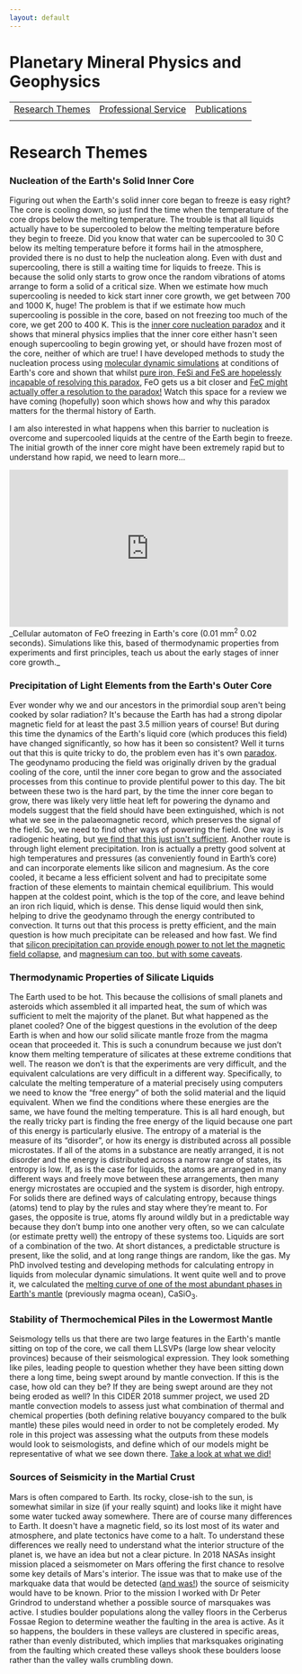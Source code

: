 ```yaml
---
layout: default
---
```


# Planetary Mineral Physics and Geophysics

|    |    |    |
|----|----|----|
| [Research Themes](./research-themes.html) | [Professional Service](./professional-service.html) | [Publications](./publications.html) |
|    |    |    |

# Research Themes
### Nucleation of the Earth's Solid Inner Core
Figuring out when the Earth's solid inner core began to freeze is easy right? The core is cooling down, so just find the time when the temperature of the core drops below the melting temperature. The trouble is that all liquids actually have to be supercooled to below the melting temperature before they begin to freeze. Did you know that water can be supercooled to 30 C below its melting temperature before it forms hail in the atmosphere, provided there is no dust to help the nucleation along. Even with dust and supercooling, there is still a waiting time for liquids to freeze. This is because the solid only starts to grow once the random vibrations of atoms arrange to form a solid of a critical size.
When we estimate how much supercooling is needed to kick start inner core growth, we get between 700 and 1000 K, huge! The problem is that if we estimate how much supercooling is possible in the core, based on not freezing too much of the core, we get 200 to 400 K. This is the <a href="https://doi.org/10.1016/j.epsl.2018.01.018">inner core nucleation paradox</a> and it shows that mineral physics implies that the inner core either hasn't seen enough supercooling to begin growing yet, or should have frozen most of the core, neither of which are true! I have developed methods to study the nucleation process using <a href="https://doi.org/10.1103/PhysRevB.103.214113">molecular dynamic simulations</a> at conditions of Earth's core and shown that whilst <a href="https://doi.org/10.1016/j.epsl.2023.118176">pure iron, FeSi and FeS are hopelessly incapable of resolving this paradox</a>, FeO gets us a bit closer and <a href="https://doi.org/10.31223/X53D8H">FeC might actually offer a resolution to the paradox!</a> 
Watch this space for a review we have coming (hopefully) soon which shows how and why this paradox matters for the thermal history of Earth.

I am also interested in what happens when this barrier to nucleation is overcome and supercooled liquids at the centre of the Earth begin to freeze. The initial growth of the inner core might have been extremely rapid but to understand how rapid, we need to learn more...
<iframe width="496" height="279" src="https://www.youtube.com/embed/JrlEmU6eJDk?autoplay=1&loop=1&playlist=JrlEmU6eJDk" title="YouTube video player" frameborder="0" allow="accelerometer; autoplay; clipboard-write; encrypted-media; gyroscope; picture-in-picture; web-share" referrerpolicy="strict-origin-when-cross-origin" allowfullscreen></iframe>
_Cellular automaton of FeO freezing in Earth's core (0.01 mm<sup>2</sup> 0.02 seconds). Simulations like this, based of thermodynamic properties from experiments and first principles, teach us about the early stages of inner core growth._


### Precipitation of Light Elements from the Earth's Outer Core
Ever wonder why we and our ancestors in the primordial soup aren't being cooked by solar radiation? It's because the Earth has had a strong dipolar magnetic field for at least the past 3.5 million years of course! But during this time the dynamics of the Earth's liquid core (which produces this field) have changed significantly, so how has it been so consistent? Well it turns out that this is quite tricky to do, the problem even has it's own <a href="https://doi.org/10.1029/2022JB025355">paradox<a/>. The geodynamo producing the field was originally driven by the gradual cooling of the core, until the inner core began to grow and the associated processes from this continue to provide plentiful power to this day. The bit between these two is the hard part, by the time the inner core began to grow, there was likely very little heat left for powering the dynamo and models suggest that the field should have been extinguished, which is not what we see in the palaeomagnetic record, which preserves the signal of the field. So, we need to find other ways of powering the field. One way is radiogenic heating, but <a href="https://doi.org/10.1016/j.pepi.2023.107073">we find that this just isn't sufficient</a>. Another route is through light element precipitation. Iron is actually a pretty good solvent at high temperatures and pressures (as conveniently found in Earth’s core) and can incorporate elements like silicon and magnesium. As the core cooled, it became a less efficient solvent and had to precipitate some fraction of these elements to maintain chemical equilibrium. This would happen at the coldest point, which is the top of the core, and leave behind an iron rich liquid, which is dense. This dense liquid would then sink, helping to drive the geodynamo through the energy contributed to convection. It turns out that this process is pretty efficient, and the main question is how much precipitate can be released and how fast. We find that <a href="https://doi.org/10.1029/2022GL100692">silicon precipitation can provide enough power to not let the magnetic field collapse<a/>, and <a href="https://doi.org/10.1016/j.pepi.2023.107073">magnesium can too, but with some caveats<a/>.

### Thermodynamic Properties of Silicate Liquids
The Earth used to be hot. This because the collisions of small planets and asteroids which assembled it all imparted heat, the sum of which was sufficient to melt the majority of the planet. But what happened as the planet cooled? One of the biggest questions in the evolution of the deep Earth is when and how our solid silicate mantle froze from the magma ocean that proceeded it. This is such a conundrum because we just don’t know them melting temperature of silicates at these extreme conditions that well. The reason we don’t is that the experiments are very difficult, and the equivalent calculations are very difficult in a different way. Specifically, to calculate the melting temperature of a material precisely using computers we need to know the “free energy” of both the solid material and the liquid equivalent. When we find the conditions where these energies are the same, we have found the melting temperature. This is all hard enough, but the really tricky part is finding the free energy of the liquid because one part of this energy is particularly elusive. The entropy of a material is the measure of its “disorder”, or how its energy is distributed across all possible microstates. If all of the atoms in a substance are neatly arranged, it is not disorder and the energy is distributed across a narrow range of states, its entropy is low. If, as is the case for liquids, the atoms are arranged in many different ways and freely move between these arrangements, then many energy microstates are occupied and the system is disorder, high entropy. For solids there are defined ways of calculating entropy, because things (atoms) tend to play by the rules and stay where they’re meant to. For gases, the opposite is true, atoms fly around wildly but in a predictable way because they don’t bump into one another very often, so we can calculate (or estimate pretty well) the entropy of these systems too. Liquids are sort of a combination of the two. At short distances, a predictable structure is present, like the solid, and at long range things are random, like the gas. My PhD involved testing and developing methods for calculating entropy in liquids from molecular dynamic simulations. It went quite well and to prove it, we calculated the  <a href="https://doi.org/10.1016/j.gca.2021.03.015">melting curve of one of the most abundant phases in Earth's mantle<a/> (previously magma ocean), CaSiO<sub>3</sub>.<a/>
 
### Stability of Thermochemical Piles in the Lowermost Mantle
Seismology tells us that there are two large features in the Earth's mantle sitting on top of the core, we call them LLSVPs (large low shear velocity provinces) because of their seismological expression. They look something like piles, leading people to question whether they have been sitting down there a long time, being swept around by mantle convection. If this is the case, how old can they be? If they are being swept around are they not being eroded as well? In this CIDER 2018 summer project, we used 2D mantle convection models to assess just what combination of thermal and chemical properties (both defining relative bouyancy compared to the bulk mantle) these piles would need in order to not be completely eroded. My role in this project was assessing what the outputs from these models would look to seismologists, and define which of our models might be representative of what we see down there.  <a href=" https://doi.org/10.1029/2019GC008895">Take a look at what we did!<a/>

### Sources of Seismicity in the Martial Crust
Mars is often compared to Earth. Its rocky, close-ish to the sun, is somewhat similar in size (if your really squint) and looks like it might have some water tucked away somewhere. There are of course many differences to Earth. It doesn't have a magnetic field, so its lost most of its water and atmosphere, and plate tectonics have come to a halt. To understand these differences we really need to understand what the interior structure of the planet is, we have an idea but not a clear picture. In 2018 NASAs insight mission placed a seismometer on Mars offering the first chance to resolve some key details of Mars's interior. The issue was that to make use of the markquake data that would be detected (<a href="https://doi.org/10.1038/s41561-020-0544-y">and was!<a/>) the source of seismicity would have to be known. Prior to the mission I worked with Dr Peter Grindrod to understand whether a possible source of marsquakes was active. I studies boulder populations along the valley floors in the Cerberus Fossae Region to determine weather the faulting in the area is active. As it so happens, the boulders in these valleys are clustered in specific areas, rather than evenly distributed, which implies that marksquakes originating from the faulting which created these valleys shook these boulders loose rather than the valley walls crumbling down.


